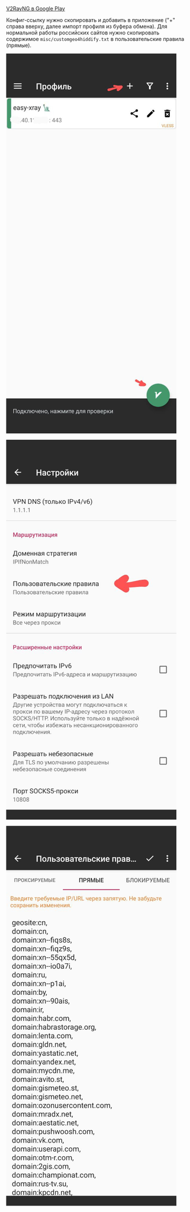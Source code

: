 [V2RayNG в Google Play](https://play.google.com/store/apps/details?id=com.v2ray.ang&pcampaignid=web_share)

Конфиг-ссылку нужно скопировать и добавить в приложение ("+" справа вверху, далее импорт профиля из буфера обмена).
Для нормальной работы российских сайтов нужно скопировать содержимое `misc/customgeo4hiddify.txt` в пользовательские правила (прямые).

![](figs/v2ray-1.jpg)

![](figs/v2ray-2.jpg)

![](figs/v2ray-3.jpg)


